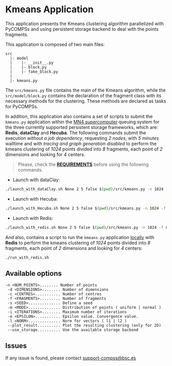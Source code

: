 # Kmeans Application

This application presents the Kmeans clustering algorithm parallelized with
PyCOMPSs and using persistent storage backend to deal with the points fragments.

This application is composed of two main files:

```
src
  |- model
  |    |- __init__.py
  |    |- block.py
  |    |- fake_block.py
  |
  |- kmeans.py
```

The ```src/kmeans.py``` file contains the main of the Kmeans algorithm, while the
```src/model/block.py``` contains the declaration of the fragment class with
its necessary methods for the clustering. These methods are declared as tasks
for PyCOMPSs.

In addition, this application also contains a set of scripts to submit the
```kmeans.py``` application within the <ins>MN4 supercomputer</ins>
queuing system for the three currently supported persistent storage frameworks,
which are: **Redis**, **dataClay** and **Hecuba**.
The following commands submit the execution *without a job dependency*,
requesting *2 nodes*, with *5 minutes* walltime and with *tracing and graph
generation disabled* to perform the kmeans clustering of *1024* points
divided into *8* fragments, each point of *2* dimensions and looking for *4*
centers.

> Please, check the **[REQUIREMENTS](../README.md)** before using the following commands.

* Launch with dataClay:
```bash
./launch_with_dataClay.sh None 2 5 false $(pwd)/src/kmeans.py -n 1024 -f 8 -d 2 -c 4
```

* Launch with Hecuba:
```bash
./launch_with_Hecuba.sh None 2 5 false $(pwd)/src/kmeans.py -n 1024 -f 8 -d 2 -c 4
```
* Launch with Redis:
```bash
./launch_with_redis.sh None 2 5 false $(pwd)/src/kmeans.py -n 1024 -f 8 -d 2 -c 4
```

And also, contains a script to run the ```kmeans.py``` application
<ins>locally</ins> with **Redis** to perform the kmeans clustering of *1024*
points divided into *8* fragments, each point of *2* dimensions and looking
for *4* centers:

```bash
./run_with_redis.sh
```

## Available options

```
-n <NUM_POINTS>........ Number of points
 -d <DIMENSIONS>........ Number of dimensions
 -c <CENTRES>........... Number of centres
 -f <FRAGMENTS>......... Number of fragments
 -s <SEED>.............. Define a seed
 -m <MODE>.............. Distribution of points ( uniform | normal )
 -i <ITERATIONS>........ Maximum number of iterations
 -e <EPSILON>........... Epsilon value. Convergence value.
 -l <NORM>.............. Norm for vectors ( l1 | l2 )
 --plot_result.......... Plot the resulting clustering (only for 2D)
 --use_storage.......... Use the available storage backend
```

## Issues

If any issue is found, please contact <support-compss@bsc.es>
